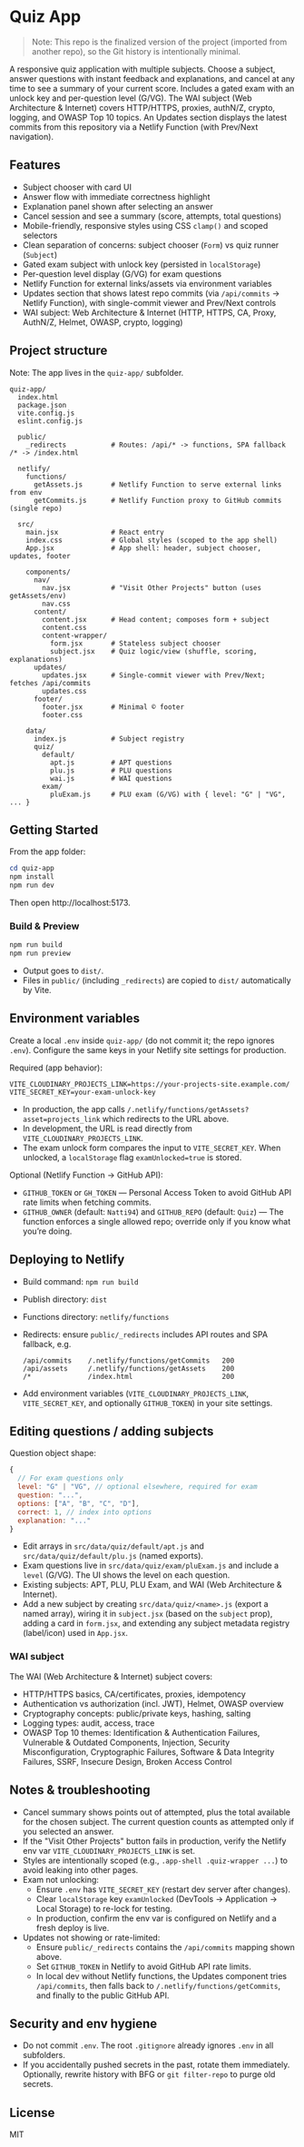 # Quiz App

> Note: This repo is the finalized version of the project (imported from another repo), so the Git history is intentionally minimal.

A responsive quiz application with multiple subjects. Choose a subject, answer questions with instant feedback and explanations, and cancel at any time to see a summary of your current score. Includes a gated exam with an unlock key and per-question level (G/VG). The WAI subject (Web Architecture & Internet) covers HTTP/HTTPS, proxies, authN/Z, crypto, logging, and OWASP Top 10 topics. An Updates section displays the latest commits from this repository via a Netlify Function (with Prev/Next navigation).

## Features

- Subject chooser with card UI
- Answer flow with immediate correctness highlight
- Explanation panel shown after selecting an answer
- Cancel session and see a summary (score, attempts, total questions)
- Mobile-friendly, responsive styles using CSS `clamp()` and scoped selectors
- Clean separation of concerns: subject chooser (`Form`) vs quiz runner (`Subject`)
- Gated exam subject with unlock key (persisted in `localStorage`)
- Per-question level display (G/VG) for exam questions
- Netlify Function for external links/assets via environment variables
- Updates section that shows latest repo commits (via `/api/commits` → Netlify Function), with single-commit viewer and Prev/Next controls
- WAI subject: Web Architecture & Internet (HTTP, HTTPS, CA, Proxy, AuthN/Z, Helmet, OWASP, crypto, logging)

## Project structure

Note: The app lives in the `quiz-app/` subfolder.

```
quiz-app/
  index.html
  package.json
  vite.config.js
  eslint.config.js

  public/
    _redirects           # Routes: /api/* -> functions, SPA fallback /* -> /index.html

  netlify/
    functions/
      getAssets.js       # Netlify Function to serve external links from env
      getCommits.js      # Netlify Function proxy to GitHub commits (single repo)

  src/
    main.jsx             # React entry
    index.css            # Global styles (scoped to the app shell)
    App.jsx              # App shell: header, subject chooser, updates, footer

    components/
      nav/
        nav.jsx          # "Visit Other Projects" button (uses getAssets/env)
        nav.css
      content/
        content.jsx      # Head content; composes form + subject
        content.css
        content-wrapper/
          form.jsx       # Stateless subject chooser
          subject.jsx    # Quiz logic/view (shuffle, scoring, explanations)
      updates/
        updates.jsx      # Single-commit viewer with Prev/Next; fetches /api/commits
        updates.css
      footer/
        footer.jsx       # Minimal © footer
        footer.css

    data/
      index.js           # Subject registry
      quiz/
        default/
          apt.js         # APT questions
          plu.js         # PLU questions
          wai.js         # WAI questions
        exam/
          pluExam.js     # PLU exam (G/VG) with { level: "G" | "VG", ... }
```

## Getting Started

From the app folder:

```powershell
cd quiz-app
npm install
npm run dev
```

Then open http://localhost:5173.

### Build & Preview

```powershell
npm run build
npm run preview
```

- Output goes to `dist/`.
- Files in `public/` (including `_redirects`) are copied to `dist/` automatically by Vite.

## Environment variables

Create a local `.env` inside `quiz-app/` (do not commit it; the repo ignores `.env`). Configure the same keys in your Netlify site settings for production.

Required (app behavior):

```
VITE_CLOUDINARY_PROJECTS_LINK=https://your-projects-site.example.com/
VITE_SECRET_KEY=your-exam-unlock-key
```

- In production, the app calls `/.netlify/functions/getAssets?asset=projects_link` which redirects to the URL above.
- In development, the URL is read directly from `VITE_CLOUDINARY_PROJECTS_LINK`.
- The exam unlock form compares the input to `VITE_SECRET_KEY`. When unlocked, a `localStorage` flag `examUnlocked=true` is stored.

Optional (Netlify Function → GitHub API):

- `GITHUB_TOKEN` or `GH_TOKEN` — Personal Access Token to avoid GitHub API rate limits when fetching commits.
- `GITHUB_OWNER` (default: `Natti94`) and `GITHUB_REPO` (default: `Quiz`) — The function enforces a single allowed repo; override only if you know what you’re doing.

## Deploying to Netlify

- Build command: `npm run build`
- Publish directory: `dist`
- Functions directory: `netlify/functions`
- Redirects: ensure `public/_redirects` includes API routes and SPA fallback, e.g.

  ```
  /api/commits    /.netlify/functions/getCommits   200
  /api/assets     /.netlify/functions/getAssets    200
  /*              /index.html                      200
  ```

- Add environment variables (`VITE_CLOUDINARY_PROJECTS_LINK`, `VITE_SECRET_KEY`, and optionally `GITHUB_TOKEN`) in your site settings.

## Editing questions / adding subjects

Question object shape:

```js
{
  // For exam questions only
  level: "G" | "VG", // optional elsewhere, required for exam
  question: "...",
  options: ["A", "B", "C", "D"],
  correct: 1, // index into options
  explanation: "..."
}
```

- Edit arrays in `src/data/quiz/default/apt.js` and `src/data/quiz/default/plu.js` (named exports).
- Exam questions live in `src/data/quiz/exam/pluExam.js` and include a `level` (G/VG). The UI shows the level on each question.
- Existing subjects: APT, PLU, PLU Exam, and WAI (Web Architecture & Internet).
- Add a new subject by creating `src/data/quiz/<name>.js` (export a named array), wiring it in `subject.jsx` (based on the `subject` prop), adding a card in `form.jsx`, and extending any subject metadata registry (label/icon) used in `App.jsx`.

### WAI subject

The WAI (Web Architecture & Internet) subject covers:

- HTTP/HTTPS basics, CA/certificates, proxies, idempotency
- Authentication vs authorization (incl. JWT), Helmet, OWASP overview
- Cryptography concepts: public/private keys, hashing, salting
- Logging types: audit, access, trace
- OWASP Top 10 themes: Identification & Authentication Failures, Vulnerable & Outdated Components, Injection, Security Misconfiguration, Cryptographic Failures, Software & Data Integrity Failures, SSRF, Insecure Design, Broken Access Control

## Notes & troubleshooting

- Cancel summary shows points out of attempted, plus the total available for the chosen subject. The current question counts as attempted only if you selected an answer.
- If the "Visit Other Projects" button fails in production, verify the Netlify env var `VITE_CLOUDINARY_PROJECTS_LINK` is set.
- Styles are intentionally scoped (e.g., `.app-shell .quiz-wrapper ...`) to avoid leaking into other pages.
- Exam not unlocking:
  - Ensure `.env` has `VITE_SECRET_KEY` (restart dev server after changes).
  - Clear `localStorage` key `examUnlocked` (DevTools → Application → Local Storage) to re-lock for testing.
  - In production, confirm the env var is configured on Netlify and a fresh deploy is live.
- Updates not showing or rate-limited:
  - Ensure `public/_redirects` contains the `/api/commits` mapping shown above.
  - Set `GITHUB_TOKEN` in Netlify to avoid GitHub API rate limits.
  - In local dev without Netlify functions, the Updates component tries `/api/commits`, then falls back to `/.netlify/functions/getCommits`, and finally to the public GitHub API.

## Security and env hygiene

- Do not commit `.env`. The root `.gitignore` already ignores `.env` in all subfolders.
- If you accidentally pushed secrets in the past, rotate them immediately. Optionally, rewrite history with BFG or `git filter-repo` to purge old secrets.

## License

MIT
